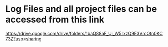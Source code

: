 # Log Files and all project files can be accessed from this link

https://drive.google.com/drive/folders/1baQ88aF_Ui_W5rxzQ9E3VrcOtn0KC73Z?usp=sharing